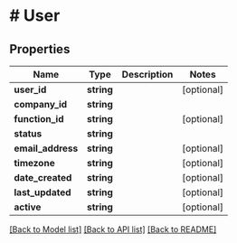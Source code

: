 # # User

## Properties

Name | Type | Description | Notes
------------ | ------------- | ------------- | -------------
**user_id** | **string** |  | [optional]
**company_id** | **string** |  |
**function_id** | **string** |  | [optional]
**status** | **string** |  |
**email_address** | **string** |  | [optional]
**timezone** | **string** |  | [optional]
**date_created** | **string** |  | [optional]
**last_updated** | **string** |  | [optional]
**active** | **string** |  | [optional]

[[Back to Model list]](../../README.md#models) [[Back to API list]](../../README.md#endpoints) [[Back to README]](../../README.md)
